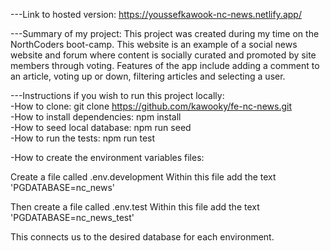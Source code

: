 ---Link to hosted version: https://youssefkawook-nc-news.netlify.app/


---Summary of my project: This project was created during my time on the NorthCoders boot-camp. This website is an example of a social news website and forum where content is socially curated and promoted by site members through voting. Features of the app include adding a comment to an article, voting up or down, filtering articles and selecting a user.


---Instructions if you wish to run this project locally:<br>
-How to clone: git clone https://github.com/kawooky/fe-nc-news.git<br>
-How to install dependencies: npm install<br>
-How to seed local database: npm run seed<br>
-How to run the tests: npm run test<br>

-How to create the environment variables files:

Create a file called .env.development
Within this file add the text 'PGDATABASE=nc_news'

Then create a file called .env.test
Within this file add the text 'PGDATABASE=nc_news_test'

This connects us to the desired database for each environment.

